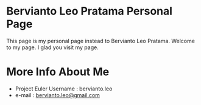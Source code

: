 # Bervianto Leo Pratama Personal Page

This page is my personal page instead to Bervianto Leo Pratama. Welcome to my page. I glad you visit my page.

# More Info About Me

* Project Euler Username : bervianto.leo
* e-mail : [bervianto.leo@gmail.com](mailto:bervianto.leo@gmail.com)
